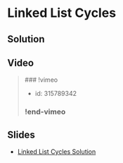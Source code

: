 
# Linked List Cycles

## Solution


## Video

<blockquote>
### !vimeo

* id: 315789342

### !end-vimeo
</blockquote>



## Slides

* [Linked List Cycles Solution](https://docs.google.com/a/hackreactor.com/presentation/d/1yxeGQXGgu95GoxRQ4l06-ipD1atAir_2cMv3DsUh6-A/embed?start=false&loop=false&delayms=3000)

